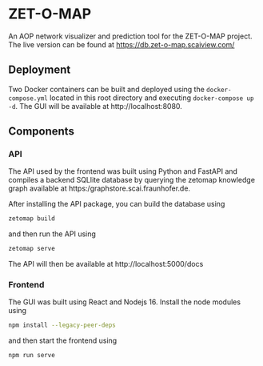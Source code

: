 # ZET-O-MAP 
An AOP network visualizer and prediction tool for the ZET-O-MAP project. The live version can be found at https://db.zet-o-map.scaiview.com/

## Deployment
Two Docker containers can be built and deployed using the `docker-compose.yml` located in this root directory and executing `docker-compose up -d`. The GUI will be available at http://localhost:8080.

## Components
### API
The API used by the frontend was built using Python and FastAPI and compiles a backend SQLlite database by querying the zetomap knowledge graph available at https:/graphstore.scai.fraunhofer.de.

After installing the API package, you can build the database using
```bash
zetomap build
```

and then run the API using 
```bash
zetomap serve
```
The API will then be available at http://localhost:5000/docs

### Frontend
The GUI was built using React and Nodejs 16. Install the node modules using
```bash
npm install --legacy-peer-deps
```

and then start the frontend using
```bash
npm run serve
```